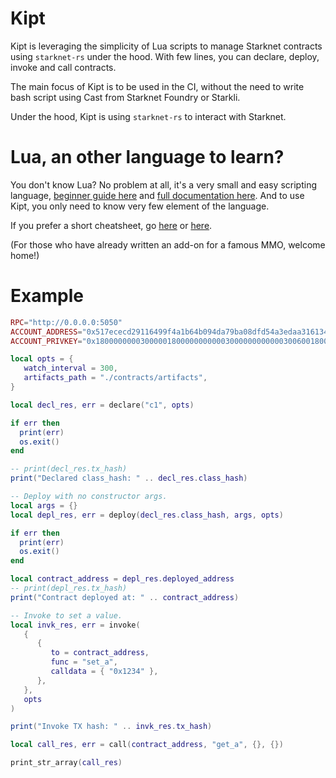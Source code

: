 # Kipt

Kipt is leveraging the simplicity of Lua scripts to manage Starknet contracts using `starknet-rs` under the hood.
With few lines, you can declare, deploy, invoke and call contracts.

The main focus of Kipt is to be used in the CI, without the need
to write bash script using Cast from Starknet Foundry or Starkli.

Under the hood, Kipt is using `starknet-rs` to interact with Starknet.

# Lua, an other language to learn?

You don't know Lua? No problem at all, it's a very small and easy scripting language, [beginner guide here](https://github.com/pohka/Lua-Beginners-Guide) and [full documentation here](https://www.lua.org/manual/5.4/manual.html). And to use Kipt, you only need to know very few element of the language.

If you prefer a short cheatsheet, go [here](https://devhints.io/lua) or [here](https://gist.github.com/nilesh-tawari/02078ae5b83ce3c90f476c4858c60693).

(For those who have already written an add-on for a famous MMO, welcome home!)

# Example

```lua
RPC="http://0.0.0.0:5050"
ACCOUNT_ADDRESS="0x517ececd29116499f4a1b64b094da79ba08dfd54a3edaa316134c41f8160973"
ACCOUNT_PRIVKEY="0x1800000000300000180000000000030000000000003006001800006600"

local opts = {
   watch_interval = 300,
   artifacts_path = "./contracts/artifacts",
}

local decl_res, err = declare("c1", opts)

if err then
  print(err)
  os.exit()
end

-- print(decl_res.tx_hash)
print("Declared class_hash: " .. decl_res.class_hash)

-- Deploy with no constructor args.
local args = {}
local depl_res, err = deploy(decl_res.class_hash, args, opts)

if err then
  print(err)
  os.exit()
end

local contract_address = depl_res.deployed_address
-- print(depl_res.tx_hash)
print("Contract deployed at: " .. contract_address)

-- Invoke to set a value.
local invk_res, err = invoke(
   {
      {
         to = contract_address,
         func = "set_a",
         calldata = { "0x1234" },
      },
   },
   opts
)

print("Invoke TX hash: " .. invk_res.tx_hash)

local call_res, err = call(contract_address, "get_a", {}, {})

print_str_array(call_res)
```

